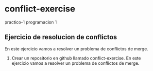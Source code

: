 # conflict-exercise
practico-1 programacion 1

## Ejercicio de resolucion de conflictos

En este ejercicio vamos a resolver un problema de conflictos de merge.

1. Crear un repositorio en github llamado conflict-exercise.
En este ejercicio vamos a resolver un problema de conflictos de merge.
